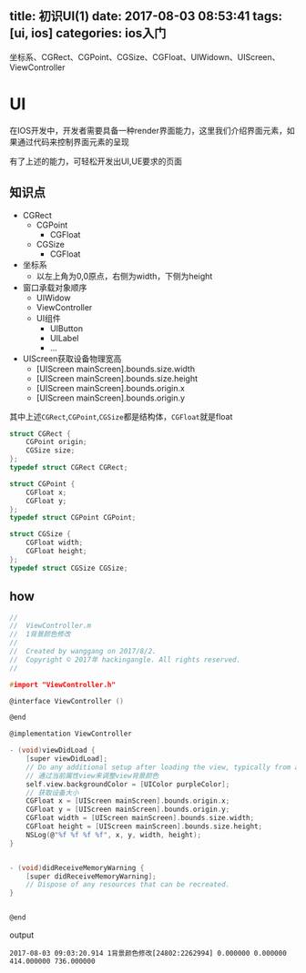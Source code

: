 title: 初识UI(1)
date: 2017-08-03 08:53:41
tags: [ui, ios]
categories: ios入门
---

坐标系、CGRect、CGPoint、CGSize、CGFloat、UIWidown、UIScreen、ViewController
<!-- more -->

# UI

在IOS开发中，开发者需要具备一种render界面能力，这里我们介绍界面元素，如果通过代码来控制界面元素的呈现

有了上述的能力，可轻松开发出UI,UE要求的页面

## 知识点

- CGRect
    - CGPoint
        - CGFloat
    - CGSize
        - CGFloat
- 坐标系
    - 以左上角为0,0原点，右侧为width，下侧为height
- 窗口承载对象顺序
    - UIWidow
    - ViewController
    - UI组件
        - UIButton
        - UILabel
        - ...
- UIScreen获取设备物理宽高
    - [UIScreen mainScreen].bounds.size.width
    - [UIScreen mainScreen].bounds.size.height
    - [UIScreen mainScreen].bounds.origin.x
    - [UIScreen mainScreen].bounds.origin.y

其中上述`CGRect`,`CGPoint`,`CGSize`都是结构体，`CGFloat`就是float

``` c
struct CGRect {
    CGPoint origin;
    CGSize size;
};
typedef struct CGRect CGRect;
```
``` c
struct CGPoint {
    CGFloat x;
    CGFloat y;
};
typedef struct CGPoint CGPoint;
```
``` c
struct CGSize {
    CGFloat width;
    CGFloat height;
};
typedef struct CGSize CGSize;
```

## how

``` c
//
//  ViewController.m
//  1背景颜色修改
//
//  Created by wanggang on 2017/8/2.
//  Copyright © 2017年 hackingangle. All rights reserved.
//

#import "ViewController.h"

@interface ViewController ()

@end

@implementation ViewController

- (void)viewDidLoad {
    [super viewDidLoad];
    // Do any additional setup after loading the view, typically from a nib.
    // 通过当前属性view来调整view背景颜色
    self.view.backgroundColor = [UIColor purpleColor];
    // 获取设备大小
    CGFloat x = [UIScreen mainScreen].bounds.origin.x;
    CGFloat y = [UIScreen mainScreen].bounds.origin.y;
    CGFloat width = [UIScreen mainScreen].bounds.size.width;
    CGFloat height = [UIScreen mainScreen].bounds.size.height;
    NSLog(@"%f %f %f %f", x, y, width, height);
}


- (void)didReceiveMemoryWarning {
    [super didReceiveMemoryWarning];
    // Dispose of any resources that can be recreated.
}


@end

```

output
``` shell
2017-08-03 09:03:20.914 1背景颜色修改[24802:2262994] 0.000000 0.000000 414.000000 736.000000

```